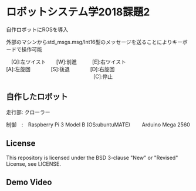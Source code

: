 # ロボットシステム学2018課題2
自作ロボットにROSを導入　　

外部のマシンからstd_msgs.msg/Int16型のメッセージを送ることによりキーボードで操作可能　　

　[Q]:左ツイスト　　[W]:前進　　　[E]:右ツイスト  
[A]:左旋回　　　　[S]:後退　　　　[D]:右旋回  
　　　　　　　　　　　　　　　　　[C]:停止　　
　　
## 自作したロボット　　
走行部: クローラー　　

制御　:　Raspberry Pi 3 Model B (OS:ubuntuMATE)　　
        Arduino Mega 2560　　
## License
This repository is licensed under the BSD 3-clause "New" or "Revised" License, see LICENSE.  
  
## Demo Video  
